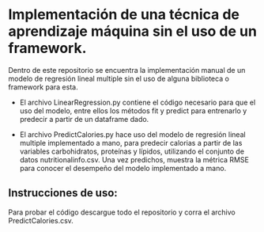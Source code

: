 # Implementación de una técnica de aprendizaje máquina sin el uso de un framework.

Dentro de este repositorio se encuentra la implementación manual de un modelo de regresión lineal multiple sin el uso de alguna biblioteca o framework para esta.

* El archivo LinearRegression.py contiene el código necesario para que el uso del modelo, entre ellos los métodos fit y predict para entrenarlo y predecir a partir de un dataframe dado.

* El archivo PredictCalories.py hace uso del modelo de regresión lineal multiple implementado a mano, para predecir calorias a partir de las variables carbohidratos, proteínas y lípidos, utilizando el conjunto de datos nutritionalinfo.csv. Una vez predichos, muestra la métrica RMSE para conocer el desempeño del modelo implementado a mano. 

 ## Instrucciones de uso:
 
Para probar el código descargue todo el repositorio y corra el archivo PredictCalories.csv.
